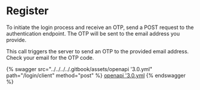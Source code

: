 # Register

To initiate the login process and receive an OTP, send a POST request to the authentication endpoint. The OTP will be sent to the email address you provide.

This call triggers the server to send an OTP to the provided email address. Check your email for the OTP code.

{% swagger src="../../../../.gitbook/assets/openapi '3.0.yml" path="/login/client" method="post" %}
[openapi '3.0.yml](<../../../../.gitbook/assets/openapi '3.0.yml>)
{% endswagger %}


